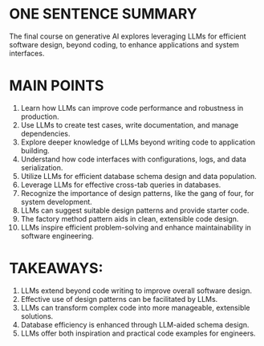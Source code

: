 # ONE SENTENCE SUMMARY

The final course on generative AI explores leveraging LLMs for efficient software design, beyond coding, to enhance applications and system interfaces.

# MAIN POINTS

1. Learn how LLMs can improve code performance and robustness in production.
2. Use LLMs to create test cases, write documentation, and manage dependencies.
3. Explore deeper knowledge of LLMs beyond writing code to application building.
4. Understand how code interfaces with configurations, logs, and data serialization.
5. Utilize LLMs for efficient database schema design and data population.
6. Leverage LLMs for effective cross-tab queries in databases.
7. Recognize the importance of design patterns, like the gang of four, for system development.
8. LLMs can suggest suitable design patterns and provide starter code.
9. The factory method pattern aids in clean, extensible code design.
10. LLMs inspire efficient problem-solving and enhance maintainability in software engineering.

# TAKEAWAYS:

1. LLMs extend beyond code writing to improve overall software design.
2. Effective use of design patterns can be facilitated by LLMs.
3. LLMs can transform complex code into more manageable, extensible solutions.
4. Database efficiency is enhanced through LLM-aided schema design.
5. LLMs offer both inspiration and practical code examples for engineers.
